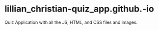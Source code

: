 # lillian_christian-quiz_app.github.-io
Quiz Application with all the JS, HTML, and CSS files and images.
